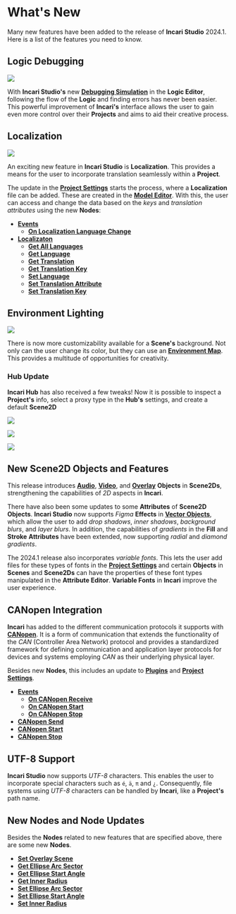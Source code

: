 # What's New

Many new features have been added to the release of **Incari Studio** 2024.1. Here is a list of the features you need to know.


## Logic Debugging

![](../.gitbook/assets/exampleflow.gif)

With **Incari Studio's** new [**Debugging Simulation**](../modules/logic-editor/logic-debugging.md) in the **Logic Editor**, following the flow of the **Logic** and finding errors has never been easier. This powerful improvement of **Incari's** interface allows the user to gain even more control over their **Projects** and aims to aid their creative process. 


## Localization

![](../.gitbook/assets/localizatonexample.png)

An exciting new feature in **Incari Studio** is **Localization**. This provides a means for the user to incorporate translation seamlessly within a **Project**. 

The update in the [**Project Settings**](../modules/project-settings/localization.md) starts the process, where a **Localization** file can be added. These are created in the [**Model Editor**](../modules/model-editor.md#localizations). With this, the user can access and change the data based on the *keys* and *translation attributes* using the new **Nodes**:

* [**Events**](../toolbox/events/localization/README.md)
  * [**On Localization Language Change**](../toolbox/events/localization/onlocalizationlanguagechange.md)
* [**Localizaton**](../toolbox/localization/README.md)
  * [**Get All Languages**](../toolbox/localization/getalllanguages.md)
  * [**Get Language**](../toolbox/localization/getlanguage.md)
  * [**Get Translation**](../toolbox/localization/gettranslation.md)
  * [**Get Translation Key**](../toolbox/localization/gettranslationkey.md)
  * [**Set Language**](../toolbox/localization/setlanguage.md)
  * [**Set Translation Attribute**](../toolbox/localization/settranslationattribute.md)
  * [**Set Translation Key**](../toolbox/localization/settranslationkey.md)

## Environment Lighting

![](../.gitbook/assets/sceneenvlightinggif2.gif)

There is now more customizability available for a **Scene's** background. Not only can the user change its color, but they can use an [**Environment Map**](../objects-and-types/project-objects/scene.md#environment-lighting). This provides a multitude of opportunities for creativity. 

### Hub Update

**Incari Hub** has also received a few tweaks! Now it is possible to inspect a **Project's** info, select a proxy type in the **Hub's** settings, and create a default **Scene2D**

![](../.gitbook/assets/hubinfoexample.png)

![](../.gitbook/assets/hubproxyexample.png)

![](../.gitbook/assets/hubscene2dexample.png)


## New Scene2D Objects and Features

This release introduces [**Audio**](../objects-and-types/scene2d-objects/audio2d.md), [**Video**](../objects-and-types/scene2d-objects/video.md), and [**Overlay**](../objects-and-types/scene2d-objects/overlay.md) **Objects** in **Scene2Ds**, strengthening the capabilities of *2D* aspects in **Incari**. 

There have also been some updates to some **Attributes** of **Scene2D Objects**. **Incari Studio** now supports *Figma* **Effects** in [**Vector Objects**](../objects-and-types/scene2d-objects/figma/README.md), which allow the user to add *drop shadows*, *inner shadows*, *background blurs*, and *layer blurs*. In addition, the capabilities of *gradients* in the **Fill** and **Stroke** **Attributes** have been extended, now supporting *radial* and *diamond gradients*. 

The 2024.1 release also incorporates *variable fonts*. This lets the user add files for these types of fonts in the [**Project Settings**](../modules/project-settings/fonts.md) and certain **Objects** in **Scenes** and **Scene2Ds** can have the properties of these font types manipulated in the **Attribute Editor**. **Variable Fonts** in **Incari** improve the user experience. 

## CANopen Integration

**Incari** has added to the different communication protocols it supports with [**CANopen**](../toolbox/communication/canopen/README.md). It is a form of communication that extends the functionality of the *CAN* (Controller Area Network) protocol and provides a standardized framework for defining communication and application layer protocols for devices and systems employing *CAN* as their underlying physical layer. 

Besides new **Nodes**, this includes an update to [**Plugins**](../modules/plugins/communication/canopen.md) and [**Project Settings**](../modules/project-settings/CANopen.md).

* [**Events**](../toolbox/communication/canopen/events/README.md)
  * [**On CANopen Receive**](../toolbox/communication/canopen/events/oncanopenreceive.md)
  * [**On CANopen Start**](../toolbox/communication/canopen/events/oncanopenstart.md)
  * [**On CANopen Stop**](../toolbox/communication/canopen/events/oncanopenstop.md)
* [**CANopen Send**](../toolbox/communication/canopen/canopensend.md)
* [**CANopen Start**](../toolbox/communication/canopen/canopenstart.md)
* [**CANopen Stop**](../toolbox/communication/canopen/canopenstop.md)


## UTF-8 Support

**Incari Studio** now supports *UTF-8* characters. This enables the user to incorporate special characters such as `é`, `ä`, `π` and `¿`. Consequently, file systems using *UTF-8* characters can be handled by **Incari**, like a **Project's** path name.


## New Nodes and Node Updates

Besides the **Nodes** related to new features that are specified above, there are some new **Nodes**. 


* [**Set Overlay Scene**](../toolbox/incari/object/set-overlay-scene.md)
* [**Get Ellipse Arc Sector**](../toolbox/incari/object/get-ellipse-arc-sector.md)
* [**Get Ellipse Start Angle**](../toolbox/incari/object/get-ellipse-start-angle.md)
* [**Get Inner Radius**](../toolbox/incari/object/get-inner-radius.md)
* [**Set Ellipse Arc Sector**](../toolbox/incari/object/set-ellipse-arc-sector.md)
* [**Set Ellipse Start Angle**](../toolbox/incari/object/set-ellipse-start-angle.md)
* [**Set Inner Radius**](../toolbox/incari/object/set-inner-radius.md)
